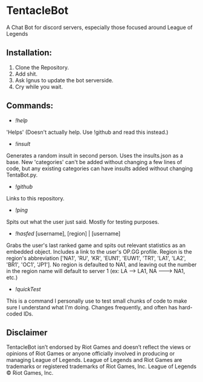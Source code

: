 # TentacleBot
A Chat Bot for discord servers, especially those focused around League of Legends

Installation:
-
1. Clone the Repository.
2. Add shit.
3. Ask Ignus to update the bot serverside.
4. Cry while you wait.

Commands:
-

* _!help_

'Helps' (Doesn't actually help. Use !github and read this instead.)

* _!insult_ 

Generates a random insult in second person. Uses the insults.json as a base. New 'categories' can't be added without changing a few lines of code, but any existing categories can have insults added without changing TentaBot.py.

* _!github_

Links to this repository.

* _!ping_ 

Spits out what the user just said. Mostly for testing purposes.

* _!hasfed_ [username], [region] | [username]

Grabs the user's last ranked game and spits out relevant statistics as an embedded object. Includes a link to the user's OP.GG profile.
Region is the region's abbreviation ['NA1', 'RU', 'KR', 'EUN1', 'EUW1', 'TR1', 'LA1', 'LA2', 'BR1', 'OC1', 'JP1']. No region is defaulted to NA1, and leaving out the number in the region name will default to server 1 (ex: LA --> LA1, NA ---> NA1, etc.)

* _!quickTest_

This is a command I personally use to test small chunks of code to make sure I understand what I'm doing. Changes frequently, and often has hard-coded IDs.

Disclaimer
-

TentacleBot isn’t endorsed by Riot Games and doesn’t reflect the views or opinions of Riot Games or anyone officially involved in producing or managing League of Legends. League of Legends and Riot Games are trademarks or registered trademarks of Riot Games, Inc. League of Legends © Riot Games, Inc.
